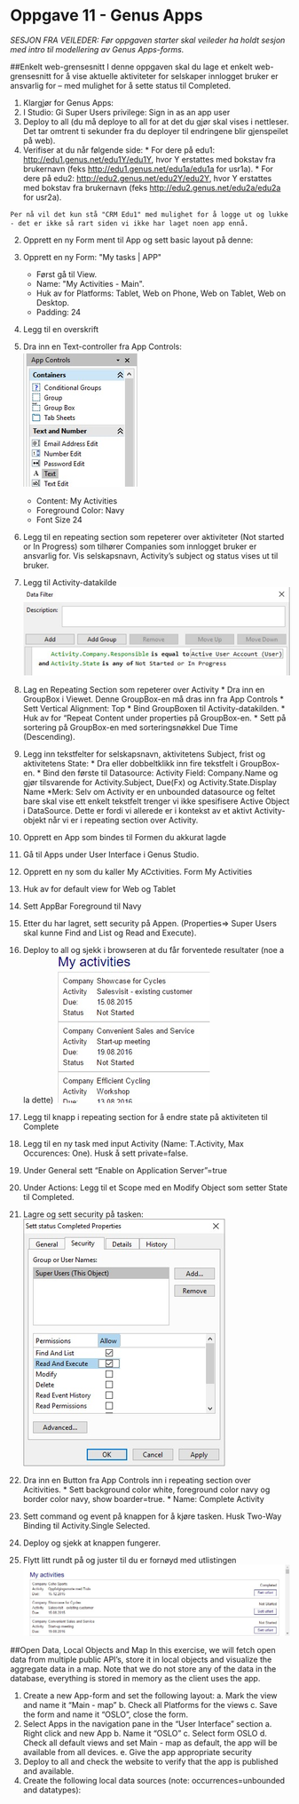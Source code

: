 # Oppgave 11 - Genus Apps

*SESJON FRA VEILEDER: Før oppgaven starter skal veileder ha holdt sesjon med intro til modellering av Genus Apps-forms.*

##Enkelt web-grensesnitt
I denne oppgaven skal du lage et enkelt web-grensesnitt for å vise aktuelle aktiviteter for selskaper innlogget bruker er ansvarlig for – med mulighet for å sette status til Completed.
1. Klargjør for Genus Apps:
  1. I Studio: Gi Super Users privilege: Sign in as an app user
  2. Deploy to all (du må deploye to all for at det du gjør skal vises i nettleser. Det tar omtrent ti sekunder fra du deployer til endringene blir gjenspeilet på web).
  3. Verifiser at du når følgende side: 
    * For dere på edu1: http://edu1.genus.net/edu1Y/edu1Y, hvor Y erstattes med bokstav fra brukernavn (feks http://edu1.genus.net/edu1a/edu1a for usr1a).
    *	For dere på edu2: http://edu2.genus.net/edu2Y/edu2Y, hvor Y erstattes med bokstav fra brukernavn (feks http://edu2.genus.net/edu2a/edu2a for usr2a).
    
    Per nå vil det kun stå "CRM Edu1" med mulighet for å logge ut og lukke - det er ikke så rart siden vi ikke har laget noen app ennå.
2.	Opprett en ny Form ment til App og sett basic layout på denne:
  1. Opprett en ny Form: "My tasks | APP"
      * Først gå til View. 
      * Name: "My Activities - Main".
      * Huk av for Platforms: Tablet, Web on Phone, Web on Tablet, Web on Desktop.
      *  Padding: 24
3.	Legg til en overskrift
  2. Dra inn en Text-controller fra App Controls:
      ![oppg11fig1.JPG](media/oppg11fig1.JPG)
      * Content: My Activities
      * Foreground Color: Navy
      * Font Size 24
4. Legg til en repeating section som repeterer over aktiviteter (Not started or In Progress) som tilhører Companies som innlogget bruker er ansvarlig for. Vis selskapsnavn, Activity’s subject og status vises ut til bruker.
  1. Legg til Activity-datakilde
  ![oppg11fig2.JPG](media/oppg11fig2.JPG)
  2. Lag en Repeating Section som repeterer over Activity
    * Dra inn en GroupBox i Viewet. Denne GroupBox-en må dras inn fra App Controls
    * Sett Vertical Alignment: Top
    * Bind GroupBoxen til Activity-datakilden.
    * Huk av for “Repeat Content under properties på GroupBox-en.
    * Sett på sortering på GroupBox-en med sorteringsnøkkel Due Time (Descending).
  3. Legg inn tekstfelter for selskapsnavn, aktivitetens Subject, frist og aktivitetens State: 
    * Dra eller dobbeltklikk inn fire tekstfelt i GroupBox-en.
    * Bind den første til Datasource: Activity Field: Company.Name og gjør tilsvarende for Activity.Subject, Due(Fx) og Activity.State.Display Name
    *Merk: Selv om Activity er en unbounded datasource og feltet bare skal vise ett enkelt tekstfelt trenger vi ikke spesifisere Active Object i DataSource. Dette er fordi vi allerede er i kontekst av et aktivt Activity-objekt når vi er i repeating section over Activity.
5. Opprett en App som bindes til Formen du akkurat lagde
  1. Gå til Apps under User Interface i Genus Studio.
  2. Opprett en ny som du kaller My ACctivities. Form My Activities
  3. Huk av for default view for Web og Tablet
  4. Sett AppBar Foreground til Navy
  5. Etter du har lagret, sett security på Appen. (Properties=> Super 
  Users skal kunne Find and List og Read and Execute).
6. Deploy to all og sjekk i browseren at du får forventede resultater (noe a la dette)
![oppg11fig3.JPG](media/oppg11fig3.JPG)
 
7. Legg til knapp i repeating section for å endre state på aktiviteten til Complete 
  1. Legg til en ny task med input Activity (Name: T.Activity, Max Occurences: One). Husk å sett private=false.
  2. Under General sett “Enable on Application Server”=true
  3. Under Actions: Legg til et Scope med en Modify Object som setter State til Completed.
  4. Lagre og sett security på tasken:
  ![oppg11fig4.JPG](media/oppg11fig4.JPG)
  5. Dra inn en Button fra App Controls inn i repeating section over Acitivities. 
    * Sett background color white, foreground color navy og border color navy, show boarder=true.
    * Name: Complete Activity
  6. Sett command og event på knappen for å kjøre tasken. Husk Two-Way Binding til Activity.Single Selected.
  7. Deploy og sjekk at knappen fungerer. 
  8. Flytt litt rundt på og juster til du er fornøyd med utlistingen
  ![oppg11fig5.JPG](media/oppg11fig5.JPG)
  
##Open Data, Local Objects and Map
In this exercise, we will fetch open data from multiple public API’s, store it in local objects and visualize the aggregate data in a map. Note that we do not store any of the data in the database, everything is stored in memory as the client uses the app.
  1.	Create a new App-form and set the following layout:
    a.	Mark the view and name it “Main - map”
    b.	Check all Platforms for the views
    c.	Save the form and name it “OSLO”, close the form.
  2.	Select Apps in the navigation pane in the “User Interface” section
    a.	Right click and new App
    b.	Name it “OSLO”
    c.	Select form OSLO
    d.	Check all default views and set Main - map as default, the app will be available from all devices.
    e.	Give the app appropriate security
  3.	Deploy to all and check the website to verify that the app is published and available.
  4.	Create the following local data sources (note: occurrences=unbounded and datatypes):

